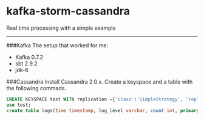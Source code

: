 kafka-storm-cassandra
=====================

Real time processing with a simple example

---------------------

###Kafka
The setup that worked for me:

* Kafka 0.7.2
* sbt 2.9.2
* jdk-6

###Cassandra
Install Cassandra 2.0.x. Create a keyspace and a table with the following commads.
```sql
CREATE KEYSPACE test WITH replication ={'class':'SimpleStrategy', 'replication_factor':1};
use test;
create table logs(time timestamp, log_level varchar, count int, primary key(log_level, time));
```


